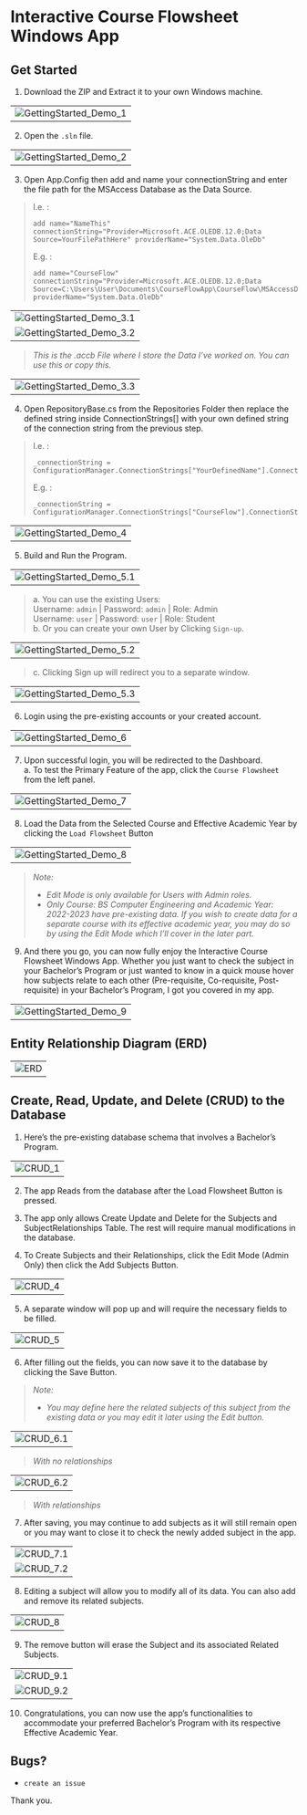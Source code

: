 # Interactive Course Flowsheet Windows App

## Get Started
1. Download the ZIP and Extract it to your own Windows machine.

<table>
  <tr>
    <td align="center"><img src="/DemoImages/GettingStarted/GS-1.png" alt="GettingStarted_Demo_1"></td>
  </tr>
</table>

2. Open the `.sln` file.

<table>
  <tr>
    <td align="center"><img src="/DemoImages/GettingStarted/GS-2.png" alt="GettingStarted_Demo_2"></td>
  </tr>
</table>

3. Open App.Config then add and name your connectionString and enter the file path for the MSAccess Database as the Data Source. <br/>
> I.e. : <br/>
> ```shell
> add name="NameThis" connectionString="Provider=Microsoft.ACE.OLEDB.12.0;Data Source=YourFilePathHere" providerName="System.Data.OleDb"
> ``` 
> E.g. : <br/>
> ```shell
> add name="CourseFlow" connectionString="Provider=Microsoft.ACE.OLEDB.12.0;Data Source=C:\Users\User\Documents\CourseFlowApp\CourseFlow\MSAccessDatabase\CourseFlow.accdb" providerName="System.Data.OleDb"
> ```

<table>
  <tr>
    <td align="center"><img src="/DemoImages/GettingStarted/GS-3.1.png" alt="GettingStarted_Demo_3.1"></td>
  </tr>
  <tr>
    <td align="center"><img src="/DemoImages/GettingStarted/GS-3.2.png" alt="GettingStarted_Demo_3.2"></td>
  </tr>
</table>

> _This is the .accb File where I store the Data I’ve worked on. You can use this or copy this._

<table>
  <tr>
    <td align="center"><img src="/DemoImages/GettingStarted/GS-3.3.png" alt="GettingStarted_Demo_3.3"></td>
  </tr>
</table>

4. Open RepositoryBase.cs from the Repositories Folder then replace the defined string inside ConnectionStrings[] with your own defined string of the connection string from the previous step. <br/>
> I.e. : <br/>
> ```shell
> _connectionString = ConfigurationManager.ConnectionStrings["YourDefinedName"].ConnectionString;
> ```
> E.g. : <br/>
> ```shell
> _connectionString = ConfigurationManager.ConnectionStrings["CourseFlow"].ConnectionString;
> ```

<table>
  <tr>
    <td align="center"><img src="/DemoImages/GettingStarted/GS-4.png" alt="GettingStarted_Demo_4"></td>
  </tr>
</table>

5. Build and Run the Program. <br/>

<table>
  <tr>
    <td align="center"><img src="/DemoImages/GettingStarted/GS-5.1.png" alt="GettingStarted_Demo_5.1"></td>
  </tr>
</table>

> a. You can use the existing Users: <br/>
> Username: `admin` | Password: `admin` |  Role: Admin <br/>
> Username: `user` | Password: `user` | Role: Student <br/>
> b. Or you can create your own User by Clicking `Sign-up`.

<table>
  <tr>
    <td align="center"><img src="/DemoImages/GettingStarted/GS-5.2.png" alt="GettingStarted_Demo_5.2"></td>
  </tr>
</table>

> c. Clicking Sign up will redirect you to a separate window.

<table>
  <tr>
    <td align="center"><img src="/DemoImages/GettingStarted/GS-5.3.png" alt="GettingStarted_Demo_5.3"></td>
  </tr>
</table>

6. Login using the pre-existing accounts or your created account.

<table>
  <tr>
    <td align="center"><img src="/DemoImages/GettingStarted/GS-6.png" alt="GettingStarted_Demo_6"></td>
  </tr>
</table>

7. Upon successful login, you will be redirected to the Dashboard. <br/>
a. To test the Primary Feature of the app, click the `Course Flowsheet` from the left panel.

<table>
  <tr>
    <td align="center"><img src="/DemoImages/GettingStarted/GS-7.png" alt="GettingStarted_Demo_7"></td>
  </tr>
</table>

8. Load the Data from the Selected Course and Effective Academic Year by clicking the `Load Flowsheet` Button <br/>

<table>
  <tr>
    <td align="center"><img src="/DemoImages/GettingStarted/GS-8.png" alt="GettingStarted_Demo_8"></td>
  </tr>
</table>

> _Note:_ <br/>
>  - _Edit Mode is only available for Users with Admin roles._ <br/>
>  - _Only Course: BS Computer Engineering and Academic Year: 2022-2023 have pre-existing data. If you wish to create data for a separate course with its effective academic year, you may do so by using the Edit Mode which I’ll cover in the later part._ <br/>

9. And there you go, you can now fully enjoy the Interactive Course Flowsheet Windows App. Whether you just want to check the subject in your Bachelor’s Program or just wanted to know in a quick mouse hover how subjects relate to each other (Pre-requisite, Co-requisite, Post-requisite) in your Bachelor’s Program, I got you covered in my app.

<table>
  <tr>
    <td align="center"><img src="/DemoImages/GettingStarted/GS-9.png" alt="GettingStarted_Demo_9"></td>
  </tr>
</table>

## Entity Relationship Diagram (ERD)

<table>
  <tr>
    <td align="center"><img src="/DemoImages/ERD/ERD.png" alt="ERD"></td>
  </tr>
</table>

## Create, Read, Update, and Delete (CRUD) to the Database
1. Here’s the pre-existing database schema that involves a Bachelor’s Program.

<table>
  <tr>
    <td align="center"><img src="/DemoImages/CRUD/CRUD-1.png" alt="CRUD_1"></td>
  </tr>
</table>

2. The app Reads from the database after the Load Flowsheet Button is pressed.

3. The app only allows Create Update and Delete for the Subjects and SubjectRelationships Table. The rest will require manual modifications in the database.

4. To Create Subjects and their Relationships, click the Edit Mode (Admin Only) then click the Add Subjects Button.

<table>
  <tr>
    <td align="center"><img src="/DemoImages/CRUD/CRUD-4.png" alt="CRUD_4"></td>
  </tr>
</table>

5. A separate window will pop up and will require the necessary fields to be filled.

<table>
  <tr>
    <td align="center"><img src="/DemoImages/CRUD/CRUD-5.png" alt="CRUD_5"></td>
  </tr>
</table>

6. After filling out the fields, you can now save it to the database by clicking the Save Button. <br/>
> _Note:_ <br/>
> - _You may define here the related subjects of this subject from the existing data or you may edit it later using the Edit button._ <br/>

<table>
  <tr>
    <td align="center"><img src="/DemoImages/CRUD/CRUD-6.1.png" alt="CRUD_6.1"></td>
  </tr>
</table>

> _With no relationships_

<table>
  <tr>
    <td align="center"><img src="/DemoImages/CRUD/CRUD-6.2.png" alt="CRUD_6.2"></td>
  </tr>
</table>

> _With relationships_

7. After saving, you may continue to add subjects as it will still remain open or you may want to close it to check the newly added subject in the app.

<table>
  <tr>
    <td align="center"><img src="/DemoImages/CRUD/CRUD-7.1.png" alt="CRUD_7.1"></td>
  </tr>
  <tr>
    <td align="center"><img src="/DemoImages/CRUD/CRUD-7.2.png" alt="CRUD_7.2"></td>
  </tr>
</table>

8. Editing a subject will allow you to modify all of its data. You can also add and remove its related subjects.

<table>
  <tr>
    <td align="center"><img src="/DemoImages/CRUD/CRUD-8.png" alt="CRUD_8"></td>
  </tr>
</table>

9. The remove button will erase the Subject and its associated Related Subjects.

<table>
  <tr>
    <td align="center"><img src="/DemoImages/CRUD/CRUD-9.1.png" alt="CRUD_9.1"></td>
  </tr>
  <tr>
    <td align="center"><img src="/DemoImages/CRUD/CRUD-9.2.png" alt="CRUD_9.2"></td>
  </tr>
</table>

10. Congratulations, you can now use the app’s functionalities to accommodate your preferred Bachelor’s Program with its respective Effective Academic Year.

## Bugs?
- `create an issue`

Thank you.
